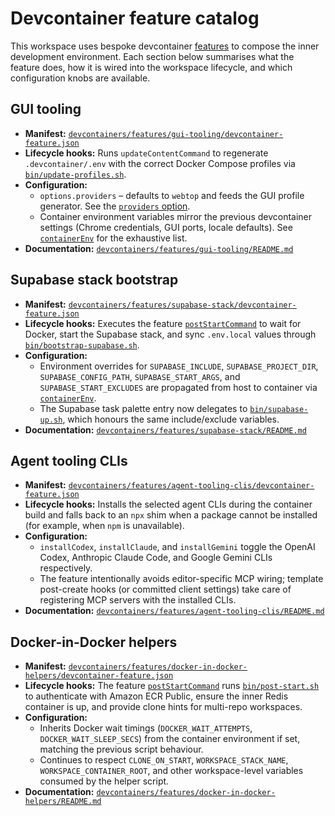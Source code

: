 # Devcontainer feature catalog

This workspace uses bespoke devcontainer [features](https://containers.dev/implementors/features/) to compose the inner development environment. Each section below summarises what the feature does, how it is wired into the workspace lifecycle, and which configuration knobs are available.

## GUI tooling

* **Manifest:** [`devcontainers/features/gui-tooling/devcontainer-feature.json`](../devcontainers/features/gui-tooling/devcontainer-feature.json)
* **Lifecycle hooks:** Runs `updateContentCommand` to regenerate `.devcontainer/.env` with the correct Docker Compose profiles via [`bin/update-profiles.sh`](../devcontainers/features/gui-tooling/scripts/update-profiles.sh).
* **Configuration:**
  * `options.providers` – defaults to `webtop` and feeds the GUI profile generator. See the [`providers` option](../devcontainers/features/gui-tooling/devcontainer-feature.json).
  * Container environment variables mirror the previous devcontainer settings (Chrome credentials, GUI ports, locale defaults). See [`containerEnv`](../devcontainers/features/gui-tooling/devcontainer-feature.json) for the exhaustive list.
* **Documentation:** [`devcontainers/features/gui-tooling/README.md`](../devcontainers/features/gui-tooling/README.md)

## Supabase stack bootstrap

* **Manifest:** [`devcontainers/features/supabase-stack/devcontainer-feature.json`](../devcontainers/features/supabase-stack/devcontainer-feature.json)
* **Lifecycle hooks:** Executes the feature [`postStartCommand`](../devcontainers/features/supabase-stack/devcontainer-feature.json) to wait for Docker, start the Supabase stack, and sync `.env.local` values through [`bin/bootstrap-supabase.sh`](../devcontainers/features/supabase-stack/scripts/bootstrap-supabase.sh).
* **Configuration:**
  * Environment overrides for `SUPABASE_INCLUDE`, `SUPABASE_PROJECT_DIR`, `SUPABASE_CONFIG_PATH`, `SUPABASE_START_ARGS`, and `SUPABASE_START_EXCLUDES` are propagated from host to container via [`containerEnv`](../devcontainers/features/supabase-stack/devcontainer-feature.json).
  * The Supabase task palette entry now delegates to [`bin/supabase-up.sh`](../devcontainers/features/supabase-stack/scripts/supabase-up.sh), which honours the same include/exclude variables.
* **Documentation:** [`devcontainers/features/supabase-stack/README.md`](../devcontainers/features/supabase-stack/README.md)

## Agent tooling CLIs

* **Manifest:** [`devcontainers/features/agent-tooling-clis/devcontainer-feature.json`](../devcontainers/features/agent-tooling-clis/devcontainer-feature.json)
* **Lifecycle hooks:** Installs the selected agent CLIs during the container build and falls back to an `npx` shim when a package cannot be installed (for example, when `npm` is unavailable).
* **Configuration:**
  * `installCodex`, `installClaude`, and `installGemini` toggle the OpenAI Codex, Anthropic Claude Code, and Google Gemini CLIs respectively.
  * The feature intentionally avoids editor-specific MCP wiring; template post-create hooks (or committed client settings) take care of registering MCP servers with the installed CLIs.
* **Documentation:** [`devcontainers/features/agent-tooling-clis/README.md`](../devcontainers/features/agent-tooling-clis/README.md)

## Docker-in-Docker helpers

* **Manifest:** [`devcontainers/features/docker-in-docker-helpers/devcontainer-feature.json`](../devcontainers/features/docker-in-docker-helpers/devcontainer-feature.json)
* **Lifecycle hooks:** The feature [`postStartCommand`](../devcontainers/features/docker-in-docker-helpers/devcontainer-feature.json) runs [`bin/post-start.sh`](../devcontainers/features/docker-in-docker-helpers/scripts/post-start.sh) to authenticate with Amazon ECR Public, ensure the inner Redis container is up, and provide clone hints for multi-repo workspaces.
* **Configuration:**
  * Inherits Docker wait timings (`DOCKER_WAIT_ATTEMPTS`, `DOCKER_WAIT_SLEEP_SECS`) from the container environment if set, matching the previous script behaviour.
  * Continues to respect `CLONE_ON_START`, `WORKSPACE_STACK_NAME`, `WORKSPACE_CONTAINER_ROOT`, and other workspace-level variables consumed by the helper script.
* **Documentation:** [`devcontainers/features/docker-in-docker-helpers/README.md`](../devcontainers/features/docker-in-docker-helpers/README.md)
